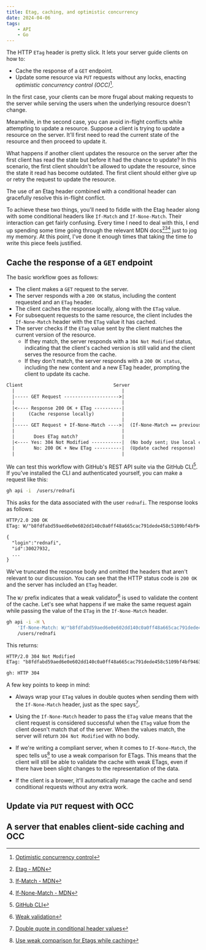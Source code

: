 ```yaml
---
title: Etag, caching, and optimistic concurrency
date: 2024-04-06
tags:
    - API
    - Go
---
```


The HTTP `ETag` header is pretty slick. It lets your server guide clients on how to:

-   Cache the response of a `GET` endpoint.
-   Update some resource via `PUT` requests without any locks, enacting _optimistic
    concurrency control (OCC)_[^1].

In the first case, your clients can be more frugal about making requests to the server while
serving the users when the underlying resource doesn't change.

Meanwhile, in the second case, you can avoid in-flight conflicts while attempting to update
a resource. Suppose a client is trying to update a resource on the server. It'll first need
to read the current state of the resource and then proceed to update it.

What happens if another client updates the resource on the server after the first client has
read the state but before it had the chance to update? In this scenario, the first client
shouldn't be allowed to update the resource, since the state it read has become outdated.
The first client should either give up or retry the request to update the resource.

The use of an Etag header combined with a conditional header can gracefully resolve this
in-flight conflict.

To achieve these two things, you'll need to fiddle with the Etag header along with some
conditional headers like `If-Match` and `If-None-Match`. Their interaction can get fairly
confusing. Every time I need to deal with this, I end up spending some time going through
the relevant MDN docs[^2][^3][^4] just to jog my memory. At this point, I've done it enough
times that taking the time to write this piece feels justified.

## Cache the response of a `GET` endpoint

The basic workflow goes as follows:

-   The client makes a `GET` request to the server.
-   The server responds with a `200 OK` status, including the content requested and an
    `ETag` header.
-   The client caches the response locally, along with the `ETag` value.
-   For subsequent requests to the same resource, the client includes the `If-None-Match`
    header with the `ETag` value it has cached.
-   The server checks if the `ETag` value sent by the client matches the current version of
    the resource.
    -   If they match, the server responds with a `304 Not Modified` status, indicating that
        the client's cached version is still valid and the client serves the resource from
        the cache.
    -   If they don't match, the server responds with a `200 OK status`, including the new
        content and a new ETag header, prompting the client to update its cache.

```txt
Client                                 Server
  |                                       |
  |----- GET Request -------------------->|
  |                                       |
  |<---- Response 200 OK + ETag ----------|
  |     (Cache response locally)          |
  |                                       |
  |----- GET Request + If-None-Match ---->|  (If-None-Match == previous Etag)
  |                                       |
  |       Does ETag match?                |
  |<---- Yes: 304 Not Modified -----------|  (No body sent; Use local cache)
  |       No: 200 OK + New ETag ----------|  (Update cached response)
  |                                       |
```

We can test this workflow with GitHub's REST API suite via the GitHub CLI[^5]. If you've
installed the CLI and authenticated yourself, you can make a request like this:

```sh
gh api -i  /users/rednafi
```

This asks for the data associated with the user `rednafi`. The response looks as follows:

```txt
HTTP/2.0 200 OK
ETag: W/"b8fdfabd59aed6e0e602dd140c0a0ff48a665cac791dede458c5109bf4bf9463"

{
  "login":"rednafi",
  "id":30027932,
  ...
}
```

We've truncated the response body and omitted the headers that aren't relevant to our
discussion. You can see that the HTTP status code is `200 OK` and the server has included an
`ETag` header.

The `W/` prefix indicates that a weak validator[^6] is used to validate the content of the
cache. Let's see what happens if we make the same request again while passing the value of
the `ETag` in the `If-None-Match` header.

```sh
gh api -i -H \
    'If-None-Match: W/"b8fdfabd59aed6e0e602dd140c0a0ff48a665cac791dede458c5109bf4bf9463"' \
    /users/rednafi
```

This returns:

```txt
HTTP/2.0 304 Not Modified
ETag: "b8fdfabd59aed6e0e602dd140c0a0ff48a665cac791dede458c5109bf4bf9463"

gh: HTTP 304
```

A few key points to keep in mind:

-   Always wrap your `ETag` values in double quotes when sending them with the
    `If-None-Match` header, just as the spec says[^7].

-   Using the `If-None-Match` header to pass the `ETag` value means that the client request
    is considered successful when the `ETag` value from the client doesn't match that of the
    server. When the values match, the server will return `304 Not Modified` with no body.

-   If we're writing a compliant server, when it comes to `If-None-Match`, the spec tells
    us[^8] to use a weak comparison for ETags. This means that the client will still be able
    to validate the cache with weak ETags, even if there have been slight changes to the
    representation of the data.

-   If the client is a brower, it'll automatically manage the cache and send conditional
    requests without any extra work.

## Update via `PUT` request with OCC

## A server that enables client-side caching and OCC

[^1]:
    [Optimistic concurrency control](https://en.wikipedia.org/wiki/Optimistic_concurrency_control)

[^2]: [Etag - MDN](https://developer.mozilla.org/en-US/docs/Web/HTTP/Headers/ETag)
[^3]: [If-Match - MDN](https://developer.mozilla.org/en-US/docs/Web/HTTP/Headers/If-Match)
[^4]:
    [If-None-Match - MDN](https://developer.mozilla.org/en-US/docs/Web/HTTP/Headers/If-None-Match)

[^5]: [GitHub CLI](https://cli.github.com/)
[^6]:
    [Weak validation](https://developer.mozilla.org/en-US/docs/Web/HTTP/Conditional_requests#weak_validation)

[^7]:
    [Double quote in conditional header values](https://www.rfc-editor.org/rfc/rfc7232#section-3.2)

[^8]:
    [Use weak comparison for Etags while caching](https://www.rfc-editor.org/rfc/rfc7232#section-2.3.2)
